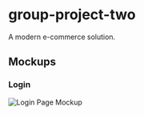 # group-project-two
A modern e-commerce solution.

## Mockups

### Login
![Login Page Mockup](Login-Mockup.png)
